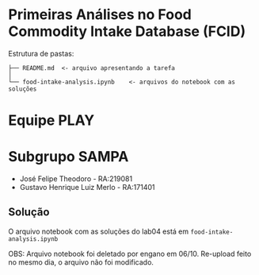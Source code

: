 # Primeiras Análises no Food Commodity Intake Database (FCID)

Estrutura de pastas:

~~~
├── README.md  <- arquivo apresentando a tarefa
│
└── food-intake-analysis.ipynb    <- arquivos do notebook com as soluções

~~~

# Equipe PLAY

# Subgrupo SAMPA
* José Felipe Theodoro - RA:219081
* Gustavo Henrique Luiz Merlo - RA:171401

## Solução

O arquivo notebook com as soluções do lab04 está em `food-intake-analysis.ipynb`



OBS: Arquivo notebook foi deletado por engano em 06/10. Re-upload feito no mesmo dia, o arquivo não foi modificado.
